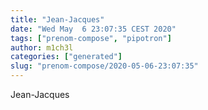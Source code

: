 ```yaml
---
title: "Jean-Jacques"
date: "Wed May  6 23:07:35 CEST 2020"
tags: ["prenom-compose", "pipotron"]
author: m1ch3l
categories: ["generated"]
slug: "prenom-compose/2020-05-06-23:07:35"
---
```


Jean-Jacques
